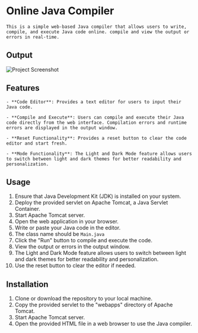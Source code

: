 # Online Java Compiler 
	This is a simple web-based Java compiler that allows users to write, compile, and execute Java code online. compile and view the output or errors in real-time.

## Output
![Project Screenshot](JavaOnlineCompiler/Output.jpg)

## Features

	- **Code Editor**: Provides a text editor for users to input their Java code.
	
	- **Compile and Execute**: Users can compile and execute their Java code directly from the web interface. Compilation errors and runtime errors are displayed in the output window.
	
	- **Reset Functionality**: Provides a reset button to clear the code editor and start fresh.
	
	- **Mode Functionality**: The Light and Dark Mode feature allows users to switch between light and dark themes for better readability and personalization.
	
	
	
## Usage

1. Ensure that Java Development Kit (JDK) is installed on your system.
2. Deploy the provided servlet on Apache Tomcat, a Java Servlet Container.
3. Start Apache Tomcat server.
4. Open the web application in your browser.
5. Write or paste your Java code in the editor.
6. The class name should be `Main.java`
7. Click the "Run" button to compile and execute the code.
8. View the output or errors in the output window.
9. The Light and Dark Mode feature allows users to switch between light and dark themes for better readability and personalization.
10. Use the reset button to clear the editor if needed.

## Installation

1. Clone or download the repository to your local machine.
2. Copy the provided servlet to the "webapps" directory of Apache Tomcat.
3. Start Apache Tomcat server.
4. Open the provided HTML file in a web browser to use the Java compiler.